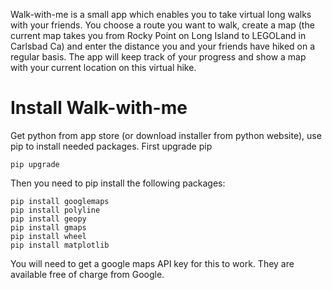 Walk-with-me is a small app which enables you to take virtual long walks with
your friends. You choose a route you want to walk, create a map (the current map takes you from Rocky Point on Long Island to LEGOLand in Carlsbad Ca) and enter the distance you and your friends have hiked on a regular basis. The app will keep track of your progress and show a map with your current location on this virtual hike.


# Install Walk-with-me


Get python from app store (or download installer from python website), use pip to install needed packages. First upgrade pip
```
pip upgrade
```

Then you need to pip install the following packages:
```
pip install googlemaps
pip install polyline
pip install geopy
pip install gmaps
pip install wheel
pip install matplotlib
```

You will need to get a google maps API key for this to work. They are available free of charge from Google.
